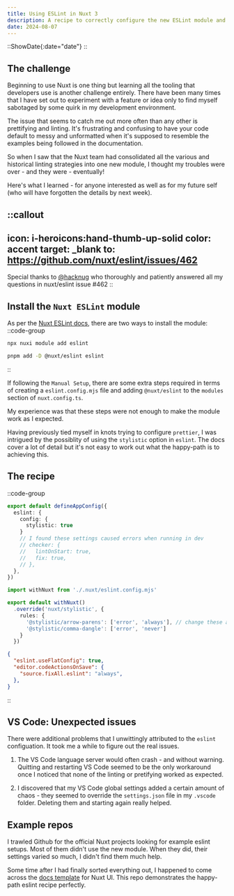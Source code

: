 ```yaml
---
title: Using ESLint in Nuxt 3
description: A recipe to correctly configure the new ESLint module and avoid pitfalls in a Nuxt 3 project.
date: 2024-08-07
---
```


::ShowDate{:date="date"}
::

## The challenge

Beginning to use Nuxt is one thing but learning all the tooling that developers use is another challenge entirely. There have been many times that I have set out to experiment with a feature or idea only to find myself sabotaged by some quirk in my development environment. 

The issue that seems to catch me out more often than any other is prettifying and linting. It's frustrating and confusing to have your code default to messy and unformatted when it's supposed to resemble the examples being followed in the documentation.

So when I saw that the Nuxt team had consolidated all the various and historical linting strategies into one new module, I thought my troubles were over - and they were - eventually!

Here's what I learned - for anyone interested as well as for my future self (who will have forgotten the details by next week).

::callout
---
icon: i-heroicons:hand-thumb-up-solid
color: accent
target: _blank
to: https://github.com/nuxt/eslint/issues/462
---
Special thanks to [@hacknug](https://github.com/hacknug) who thoroughly and patiently answered all my questions in nuxt/eslint issue #462
::

## Install the `Nuxt ESLint` module

As per the [Nuxt ESLint docs](https://eslint.nuxt.com/packages/module), there are two ways to install the module:
::code-group

```bash [Quick Setup]
npx nuxi module add eslint
```

```bash [Manual Setup]
pnpm add -D @nuxt/eslint eslint
```
::

If following the `Manual Setup`, there are some extra steps required in terms of creating a `eslint.config.mjs` file and adding `@nuxt/eslint` to the `modules` section of `nuxt.config.ts`.

My experience was that these steps were not enough to make the module work as I expected. 

Having previously tied myself in knots trying to configure `prettier`, I was intrigued by the possiblity of using the `stylistic` option in `eslint`. The docs cover a lot of detail but it's not easy to work out what the happy-path is to achieving this.

## The recipe

::code-group

```ts [nuxt.config.ts]
export default defineAppConfig({
  eslint: {
    config: {
      stylistic: true
    }
    // I found these settings caused errors when running in dev
    // checker: {
    //   lintOnStart: true,
    //   fix: true,
    // },
  },
})
```

```ts [eslint.config.mjs]
import withNuxt from './.nuxt/eslint.config.mjs'

export default withNuxt()
  .override('nuxt/stylistic', {
    rules: {
      '@stylistic/arrow-parens': ['error', 'always'], // change these as per personal preference
      '@stylistic/comma-dangle': ['error', 'never']
    }
  })
```

```json [.vscode/settings.json]
{
  "eslint.useFlatConfig": true,
  "editor.codeActionsOnSave": {
    "source.fixAll.eslint": "always",
  },
}
```
::

## VS Code: Unexpected issues

There were additional problems that I unwittingly attributed to the `eslint` configuation. It took me a while to figure out the real issues.

1. The VS Code language server would often crash - and without warning. Quitting and restarting VS Code seemed to be the only workaround once I noticed that none of the linting or pretifying worked as expected.

2. I discovered that my VS Code global settings added a certain amount of chaos - they seemed to override the `settings.json` file in my `.vscode` folder. Deleting them and starting again really helped.

## Example repos

I trawled Github for the official Nuxt projects looking for example eslint setups. Most of them didn't use the new module. When they did, their settings varied so much, I didn't find them much help.

Some time after I had finally sorted everything out, I happened to come across the [docs template](https://github.com/nuxt-ui-pro/docs) for Nuxt UI. This repo demonstrates the happy-path eslint recipe perfectly.